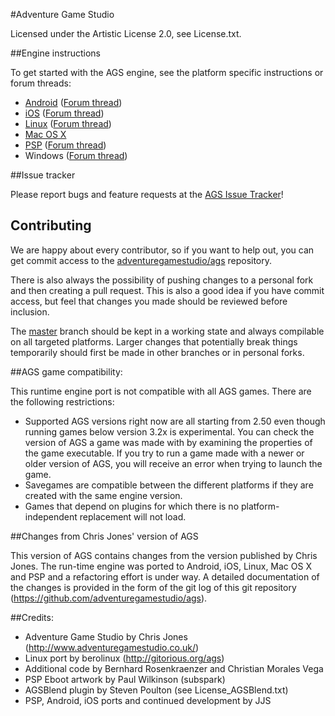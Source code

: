 #Adventure Game Studio

Licensed under the Artistic License 2.0, see License.txt.


##Engine instructions

To get started with the AGS engine, see the platform specific instructions or forum threads:

-    [Android](https://github.com/adventuregamestudio/ags/blob/master/Android/README.md) ([Forum thread](http://www.adventuregamestudio.co.uk/forums/index.php?topic=44768.0))
-    [iOS](https://github.com/adventuregamestudio/ags/blob/master/iOS/README.md) ([Forum thread](http://www.adventuregamestudio.co.uk/forums/index.php?topic=46040.0))
-    [Linux](https://github.com/adventuregamestudio/ags/blob/master/debian/README.md) ([Forum thread](http://www.adventuregamestudio.co.uk/forums/index.php?topic=46152.0))
-    [Mac OS X](https://github.com/adventuregamestudio/ags/blob/master/OSX/README.md)
-    [PSP](https://github.com/adventuregamestudio/ags/blob/master/PSP/README.md) ([Forum thread](http://www.adventuregamestudio.co.uk/forums/index.php?topic=43998.0))
-    Windows ([Forum thread](http://www.adventuregamestudio.co.uk/forums/index.php?topic=46847.0))

##Issue tracker

Please report bugs and feature requests at the [AGS Issue Tracker](http://www.adventuregamestudio.co.uk/forums/index.php?action=projects)!

## Contributing

We are happy about every contributor, so if you want to help out, you can get commit access to the [adventuregamestudio/ags](https://github.com/adventuregamestudio/ags) repository.

There is also always the possibility of pushing changes to a personal fork and then creating a pull request.
This is also a good idea if you have commit access, but feel that changes you made should be reviewed before inclusion.

The [master](https://github.com/adventuregamestudio/ags/tree/master) branch should be kept in a working state and always compilable on all targeted platforms.
Larger changes that potentially break things temporarily should first be made in other branches or in personal forks.

##AGS game compatibility:

This runtime engine port is not compatible with all AGS games. There are the
following restrictions:

-   Supported AGS versions right now are all starting from 2.50 even though
    running games below version 3.2x is experimental.
    You can check the version of AGS a game was made with by examining the properties 
    of the game executable.
    If you try to run a game made with a newer or older version of AGS, you will
    receive an error when trying to launch the game.
-   Savegames are compatible between the different platforms if they are created
    with the same engine version.
-   Games that depend on plugins for which there is no platform-independent
    replacement will not load.

##Changes from Chris Jones' version of AGS

This version of AGS contains changes from the version published by Chris Jones.
The run-time engine was ported to Android, iOS, Linux, Mac OS X and PSP and a refactoring effort is under way.
A detailed documentation of the changes is provided in the form of the git log of this git repository
(https://github.com/adventuregamestudio/ags).

##Credits:

-   Adventure Game Studio by Chris Jones (http://www.adventuregamestudio.co.uk/)
-   Linux port by berolinux (http://gitorious.org/ags)
-   Additional code by Bernhard Rosenkraenzer and Christian Morales Vega
-   PSP Eboot artwork by Paul Wilkinson (subspark)
-   AGSBlend plugin by Steven Poulton (see License_AGSBlend.txt)
-   PSP, Android, iOS ports and continued development by JJS
